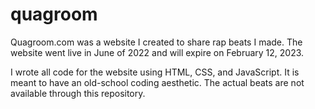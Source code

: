 # quagroom

Quagroom.com was a website I created to share rap beats I made. The website went live in June of 2022 and will expire on February 12, 2023.

I wrote all code for the website using HTML, CSS, and JavaScript. It is meant to have an old-school coding aesthetic. The actual beats are not available through this repository.
